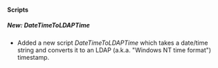 
#### Scripts

##### New: DateTimeToLDAPTime

- Added a new script *DateTimeToLDAPTime* which takes a date/time string and converts it to an LDAP (a.k.a. "Windows NT time format") timestamp.
